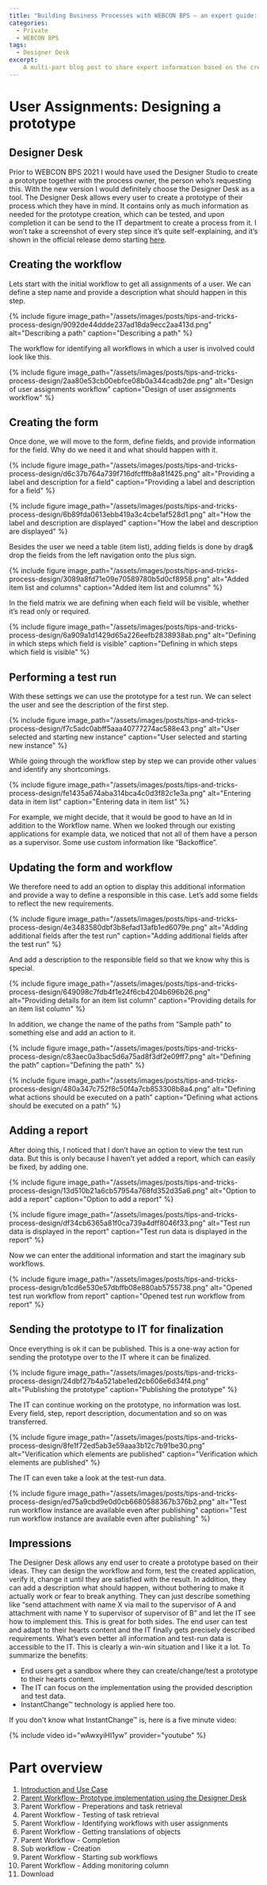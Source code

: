 ```yaml
---
title: "Building Business Processes with WEBCON BPS – an expert guide: Part 2 - Prototype implementation via Designer Desk"
categories:
  - Private
  - WEBCON BPS
tags:
  - Designer Desk 
excerpt:
    A multi-part blog post to share expert information based on the creation of a business process.
---
```


# User Assignments: Designing a prototype

## Designer Desk

Prior to WEBCON BPS 2021 I would have used the Designer Studio to create a
prototype together with the process owner, the person who’s requesting this. With
the new version I would definitely choose the Designer Desk as a tool. The Designer Desk allows every
user to create a prototype of their process which they have in mind. It contains
only as much  information as needed for the prototype creation, which can be
tested, and upon completion it can be send to the IT department to create a
process from it. I won’t take a screenshot of every step since it’s quite self-explaining, 
and it’s shown in the official release demo starting
[here](https://youtu.be/K9zX5YCqE_M?t=198).

## Creating the workflow

Lets start with the initial workflow to get all assignments of a user. We can
define a step name and provide a description what should happen in this step.

{% include figure
image_path="/assets/images/posts/tips-and-tricks-process-design/9092de44ddde237ad18da9ecc2aa413d.png"
alt="Describing a path" caption="Describing a path" %}

The workflow for identifying all workflows in which a user is involved could
look like this.

{% include figure
image_path="/assets/images/posts/tips-and-tricks-process-design/2aa80e53cb00ebfce08b0a344cadb2de.png"
alt="Design of user assignments workflow" caption="Design of user assignments
workflow" %}

## Creating the form

Once done, we will move to the form, define fields, and provide information for
the field. Why do we need it and what should happen with it.

{% include figure
image_path="/assets/images/posts/tips-and-tricks-process-design/d6c37b764a739f716dfcfffb8a81f425.png"
alt="Providing a label and description for a field" caption="Providing a label
and description for a field" %}

{% include figure
image_path="/assets/images/posts/tips-and-tricks-process-design/6b89fda0613ebb419a3c4cbe1af528d1.png"
alt="How the label and description are displayed" caption="How the label and
description are displayed" %}

Besides the user we need a table (item list), adding fields is done by drag&
drop the fields from the left navigation onto the plus sign.

{% include figure
image_path="/assets/images/posts/tips-and-tricks-process-design/3089a8fd71e09e70589780b5d0cf8958.png"
alt="Added item list and columns" caption="Added item list and columns" %}

In the field matrix we are defining when each field will be visible, whether
it’s read only or required.

{% include figure
image_path="/assets/images/posts/tips-and-tricks-process-design/6a909a1d1429d65a226eefb2838938ab.png"
alt="Defining in which steps which field is visible" caption="Defining in which
steps which field is visible" %}

## Performing a test run

With these settings we can use the prototype for a test run. We can select the
user and see the description of the first step.

{% include figure
image_path="/assets/images/posts/tips-and-tricks-process-design/f7c5adc0abff5aaa40777274ac588e43.png"
alt="User selected and starting new instance" caption="User selected and
starting new instance" %}

While going through the workflow step by step we can provide other values and identify any
shortcomings.

{% include figure
image_path="/assets/images/posts/tips-and-tricks-process-design/fe1435a674aba314bca4c0d3f82c1e3a.png"
alt="Entering data in item list" caption="Entering data in item list" %}

For example, we might decide, that it would be good to have an Id in addition to the Workflow name.
When we looked through our existing applications for example data, we noticed that not all
of them have a person as a supervisor. Some use custom information like “Backoffice”.

## Updating the form and workflow

We therefore need to add an option to display this additional information and provide a way
to define a responsible in this case. Let’s add some fields to reflect the new
requirements.

{% include figure
image_path="/assets/images/posts/tips-and-tricks-process-design/4e3483580dbf3b8efad13afb1ed6079e.png"
alt="Adding additional fields after the test run" caption="Adding additional
fields after the test run" %}

And add a description to the responsible field so that we know why this is
special.

{% include figure
image_path="/assets/images/posts/tips-and-tricks-process-design/649098c7fdb4f1e24f6cb4204b696b26.png"
alt="Providing details for an item list column" caption="Providing details for
an item list column" %}

In addition, we change the name of the paths from “Sample path” to something
else and add an action to it.

{% include figure
image_path="/assets/images/posts/tips-and-tricks-process-design/c83aec0a3bac5d6a75ad8f3df2e09ff7.png"
alt="Defining the path" caption="Defining the path" %}

{% include figure
image_path="/assets/images/posts/tips-and-tricks-process-design/480a347c752f8c50f4a7cb853308b8a4.png"
alt="Defining what actions should be executed on a path" caption="Defining what
actions should be executed on a path" %}

## Adding a report

After doing this, I noticed that I don’t have an option to view the test run
data. But this is only because I haven’t yet added a report, which can easily be
fixed, by adding one.

{% include figure
image_path="/assets/images/posts/tips-and-tricks-process-design/13d510b21a6cb57954a768fd352d35a6.png"
alt="Option to add a report" caption="Option to add a report" %}

{% include figure
image_path="/assets/images/posts/tips-and-tricks-process-design/df34cb6365a81f0ca739a4dff8046f33.png"
alt="Test run data is displayed in the report" caption="Test run data is
displayed in the report" %}

Now we can enter the additional information and start the imaginary sub
workflows.

{% include figure
image_path="/assets/images/posts/tips-and-tricks-process-design/b1cd6e530e57dbffb08e880ab5755738.png"
alt="Opened test run workflow from report" caption="Opened test run workflow
from report" %}

## Sending the prototype to IT for finalization

Once everything is ok it can be published. This is a one-way action for sending
the prototype over to the IT where it can be finalized.

{% include figure
image_path="/assets/images/posts/tips-and-tricks-process-design/24dbf27b4a521abe1ed2cb606e6d34f4.png"
alt="Publishing the prototype" caption="Publishing the prototype" %}

The IT can continue working on the prototype, no information was lost. Every
field, step, report description, documentation and so on was transferred.

{% include figure
image_path="/assets/images/posts/tips-and-tricks-process-design/8fe1f72ed5ab3e59aaa3b12c7b91be30.png"
alt="Verification which elements are published" caption="Verification which
elements are published" %}

The IT can even take a look at the test-run data.

{% include figure
image_path="/assets/images/posts/tips-and-tricks-process-design/ed75a9cbd9e0d0cb6680588367b376b2.png"
alt="Test run workflow instance are available even after publishing"
caption="Test run workflow instance are available even after publishing" %}

## Impressions

The Designer Desk allows any end user to create a prototype based on their ideas.
They can design the workflow and form, test the created application, verify it, change it
until they are satisfied with the result. In addition, they can add a description what should
happen, without bothering to make it actually work or fear to break anything.
They can just describe something like “send attachment with name X via mail to
the supervisor of A and attachment with name Y to supervisor of supervisor of B”
and let the IT see how to implement this. This is great for both sides. The end
user can test and adapt to their hearts content and the IT finally gets precisely described
requirements. What’s even better all information and test-run data is
accessible to the IT. This is clearly a win-win situation and I like it a lot.
To summarize the benefits:

-   End users get a sandbox where they can create/change/test a prototype to
    their hearts content.
-   The IT can focus on the implementation using the provided description and
    test data.
-   InstantChange™ technology is applied here too.

If you don't know what InstantChange™ is, here is a five minute video:

{% include video id="wAwxyiHI1yw" provider="youtube" %}

# Part overview

1.  [Introduction and Use
    Case](/posts/2021/02/01/tips-and-tricks-process-design-part-1)
2.  [Parent Workflow- Prototype implementation using the Designer
    Desk](/posts/2021/02/08/tips-and-tricks-process-design-part-2)
3.  Parent Workflow - Preperations and task retrieval
4.  Parent Workflow - Testing of task retrieval
5.  Parent Workflow - Identifying workflows with user assignments
6.  Parent Workflow - Getting translations of objects
7.  Parent Workflow - Completion
8.  Sub workflow - Creation
9.  Parent Workflow - Starting sub workflows
10. Parent Workflow - Adding monitoring column
11. Download
